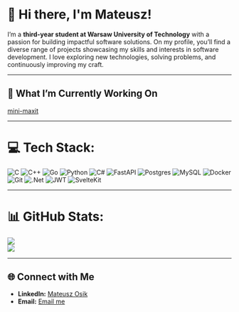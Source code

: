 # 👋 Hi there, I'm Mateusz!  

I’m a **third-year student at Warsaw University of Technology** with a passion for building impactful software solutions. On my profile, you’ll find a diverse range of projects showcasing my skills and interests in software development. I love exploring new technologies, solving problems, and continuously improving my craft.

---

## 🚀 What I’m Currently Working On  
[mini-maxit](https://github.com/mini-maxit)

---

# 💻 Tech Stack:
![C](https://img.shields.io/badge/c-%2300599C.svg?style=for-the-badge&logo=c&logoColor=white) ![C++](https://img.shields.io/badge/c++-%2300599C.svg?style=for-the-badge&logo=c%2B%2B&logoColor=white) ![Go](https://img.shields.io/badge/go-%2300ADD8.svg?style=for-the-badge&logo=go&logoColor=white) ![Python](https://img.shields.io/badge/python-3670A0?style=for-the-badge&logo=python&logoColor=ffdd54) ![C#](https://img.shields.io/badge/c%23-%23239120.svg?style=for-the-badge&logo=csharp&logoColor=white) ![FastAPI](https://img.shields.io/badge/FastAPI-005571?style=for-the-badge&logo=fastapi) ![Postgres](https://img.shields.io/badge/postgres-%23316192.svg?style=for-the-badge&logo=postgresql&logoColor=white) ![MySQL](https://img.shields.io/badge/mysql-4479A1.svg?style=for-the-badge&logo=mysql&logoColor=white) ![Docker](https://img.shields.io/badge/docker-%230db7ed.svg?style=for-the-badge&logo=docker&logoColor=white) ![Git](https://img.shields.io/badge/git-%23F05033.svg?style=for-the-badge&logo=git&logoColor=white) ![.Net](https://img.shields.io/badge/.NET-5C2D91?style=for-the-badge&logo=.net&logoColor=white) ![JWT](https://img.shields.io/badge/JWT-black?style=for-the-badge&logo=JSON%20web%20tokens) ![SvelteKit](https://img.shields.io/badge/sveltekit-%23ff3e00.svg?style=for-the-badge&logo=svelte&logoColor=white) 


---

# 📊 GitHub Stats:
![](https://github-readme-streak-stats.herokuapp.com/?user=Matios102&theme=dark&hide_border=false)<br/>
[![](https://visitcount.itsvg.in/api?id=Matios102&icon=0&color=0)](https://visitcount.itsvg.in)

---
## 🌐 Connect with Me  

- **LinkedIn:** [Mateusz Osik](www.linkedin.com/in/mateusz-osik-6656bb2a8)  
- **Email:** [Email me](mailto:mateusz.osik20@gmail.com)  
